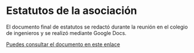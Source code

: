 Estatutos de la asociación
==========================

El documento final de estatutos se redactó durante la reunión en el colegio de ingenieros y se realizó mediante Google Docs.

[Puedes consultar el documento en este enlace](EstatutosADIT-CanHack.md)
